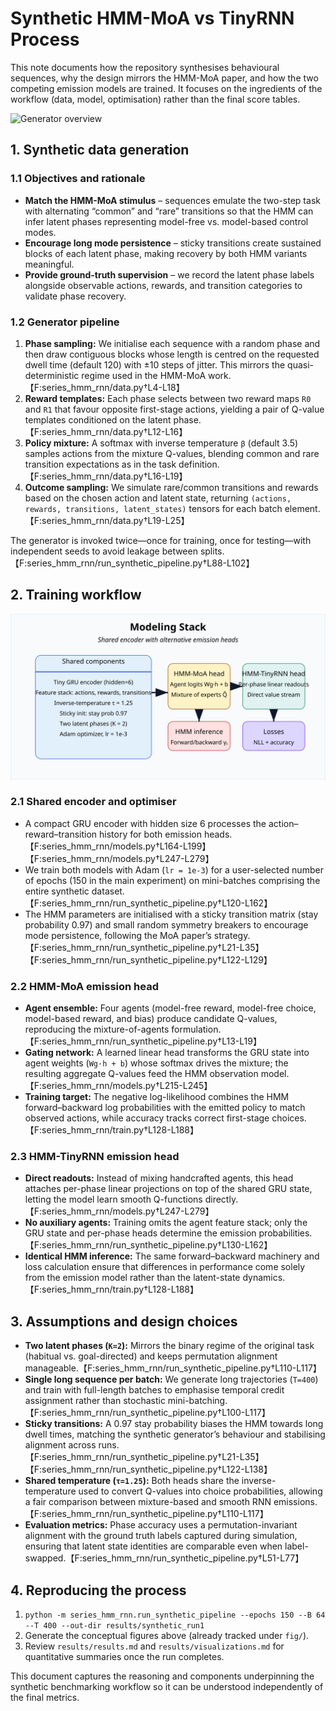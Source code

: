 # Synthetic HMM-MoA vs TinyRNN Process

This note documents how the repository synthesises behavioural sequences, why the design mirrors the HMM-MoA paper, and how the two competing emission models are trained. It focuses on the ingredients of the workflow (data, model, optimisation) rather than the final score tables.

![Generator overview](fig/synthetic_generation.svg)

## 1. Synthetic data generation

### 1.1 Objectives and rationale
- **Match the HMM-MoA stimulus** – sequences emulate the two-step task with alternating “common” and “rare” transitions so that the HMM can infer latent phases representing model-free vs. model-based control modes.
- **Encourage long mode persistence** – sticky transitions create sustained blocks of each latent phase, making recovery by both HMM variants meaningful.
- **Provide ground-truth supervision** – we record the latent phase labels alongside observable actions, rewards, and transition categories to validate phase recovery.

### 1.2 Generator pipeline
1. **Phase sampling:** We initialise each sequence with a random phase and then draw contiguous blocks whose length is centred on the requested dwell time (default 120) with ±10 steps of jitter. This mirrors the quasi-deterministic regime used in the HMM-MoA work.【F:series_hmm_rnn/data.py†L4-L18】
2. **Reward templates:** Each phase selects between two reward maps `R0` and `R1` that favour opposite first-stage actions, yielding a pair of Q-value templates conditioned on the latent phase.【F:series_hmm_rnn/data.py†L12-L16】
3. **Policy mixture:** A softmax with inverse temperature `β` (default 3.5) samples actions from the mixture Q-values, blending common and rare transition expectations as in the task definition.【F:series_hmm_rnn/data.py†L16-L19】
4. **Outcome sampling:** We simulate rare/common transitions and rewards based on the chosen action and latent state, returning `(actions, rewards, transitions, latent_states)` tensors for each batch element.【F:series_hmm_rnn/data.py†L19-L25】

The generator is invoked twice—once for training, once for testing—with independent seeds to avoid leakage between splits.【F:series_hmm_rnn/run_synthetic_pipeline.py†L88-L102】

## 2. Training workflow

![Model comparison](fig/model_comparison.svg)

### 2.1 Shared encoder and optimiser
- A compact GRU encoder with hidden size 6 processes the action–reward–transition history for both emission heads.【F:series_hmm_rnn/models.py†L164-L199】【F:series_hmm_rnn/models.py†L247-L279】
- We train both models with Adam (`lr = 1e-3`) for a user-selected number of epochs (150 in the main experiment) on mini-batches comprising the entire synthetic dataset.【F:series_hmm_rnn/run_synthetic_pipeline.py†L120-L162】
- The HMM parameters are initialised with a sticky transition matrix (stay probability 0.97) and small random symmetry breakers to encourage mode persistence, following the MoA paper’s strategy.【F:series_hmm_rnn/run_synthetic_pipeline.py†L21-L35】【F:series_hmm_rnn/run_synthetic_pipeline.py†L122-L129】

### 2.2 HMM-MoA emission head
- **Agent ensemble:** Four agents (model-free reward, model-free choice, model-based reward, and bias) produce candidate Q-values, reproducing the mixture-of-agents formulation.【F:series_hmm_rnn/run_synthetic_pipeline.py†L13-L19】
- **Gating network:** A learned linear head transforms the GRU state into agent weights (`Wg·h + b`) whose softmax drives the mixture; the resulting aggregate Q-values feed the HMM observation model.【F:series_hmm_rnn/models.py†L215-L245】
- **Training target:** The negative log-likelihood combines the HMM forward–backward log probabilities with the emitted policy to match observed actions, while accuracy tracks correct first-stage choices.【F:series_hmm_rnn/train.py†L128-L188】

### 2.3 HMM-TinyRNN emission head
- **Direct readouts:** Instead of mixing handcrafted agents, this head attaches per-phase linear projections on top of the shared GRU state, letting the model learn smooth Q-functions directly.【F:series_hmm_rnn/models.py†L247-L279】
- **No auxiliary agents:** Training omits the agent feature stack; only the GRU state and per-phase heads determine the emission probabilities.【F:series_hmm_rnn/run_synthetic_pipeline.py†L130-L162】
- **Identical HMM inference:** The same forward–backward machinery and loss calculation ensure that differences in performance come solely from the emission model rather than the latent-state dynamics.【F:series_hmm_rnn/train.py†L128-L188】

## 3. Assumptions and design choices
- **Two latent phases (`K=2`):** Mirrors the binary regime of the original task (habitual vs. goal-directed) and keeps permutation alignment manageable.【F:series_hmm_rnn/run_synthetic_pipeline.py†L110-L117】
- **Single long sequence per batch:** We generate long trajectories (`T=400`) and train with full-length batches to emphasise temporal credit assignment rather than stochastic mini-batching.【F:series_hmm_rnn/run_synthetic_pipeline.py†L100-L117】
- **Sticky transitions:** A 0.97 stay probability biases the HMM towards long dwell times, matching the synthetic generator’s behaviour and stabilising alignment across runs.【F:series_hmm_rnn/run_synthetic_pipeline.py†L21-L35】【F:series_hmm_rnn/run_synthetic_pipeline.py†L122-L138】
- **Shared temperature (`τ=1.25`):** Both heads share the inverse-temperature used to convert Q-values into choice probabilities, allowing a fair comparison between mixture-based and smooth RNN emissions.【F:series_hmm_rnn/run_synthetic_pipeline.py†L110-L117】
- **Evaluation metrics:** Phase accuracy uses a permutation-invariant alignment with the ground truth labels captured during simulation, ensuring that latent state identities are comparable even when label-swapped.【F:series_hmm_rnn/run_synthetic_pipeline.py†L51-L77】

## 4. Reproducing the process
1. `python -m series_hmm_rnn.run_synthetic_pipeline --epochs 150 --B 64 --T 400 --out-dir results/synthetic_run1`
2. Generate the conceptual figures above (already tracked under `fig/`).
3. Review `results/results.md` and `results/visualizations.md` for quantitative summaries once the run completes.

This document captures the reasoning and components underpinning the synthetic benchmarking workflow so it can be understood independently of the final metrics.
